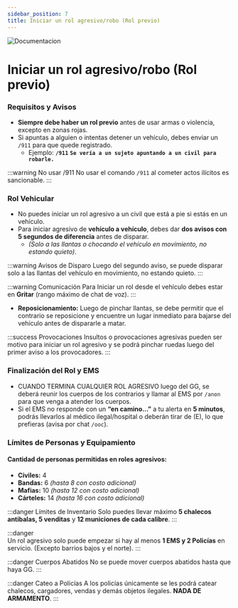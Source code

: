 ```yaml
---
sidebar_position: 7
title: Iniciar un rol agresivo/robo (Rol previo)
---
```

![Documentacion]( /img/documentacion.gif ) 

# Iniciar un rol agresivo/robo (Rol previo)

### Requisitos y Avisos

* **Siempre debe haber un rol previo** antes de usar armas o violencia, excepto en zonas rojas.
* Si apuntas a alguien o intentas detener un vehículo, debes enviar un <span class="morado">`/911`</span> para que quede registrado.
  * Ejemplo: <span class="morado">**`/911`**</span> **`Se vería a un sujeto apuntando a un civil para robarle.`**

:::warning No usar /911
No usar el comando `/911` al cometer actos ilícitos es sancionable.
:::

### Rol Vehicular

* No puedes iniciar un rol agresivo a un civil que está a pie si estás en un vehículo.
* Para iniciar agresivo de <span class="morado">**vehículo a vehículo**</span>, debes dar **dos avisos con 5 segundos de diferencia** antes de disparar.
  * *(Solo a las llantas o chocando el vehículo en movimiento, no estando quieto)*.

:::warning Avisos de Disparo
Luego del segundo aviso, se puede disparar solo a las llantas del vehículo en movimiento, no estando quieto.
:::

:::warning Comunicación
Para Iniciar un rol desde el vehículo debes estar en **Gritar** (rango máximo de chat de voz).
:::

* <span class="morado">**Reposicionamiento:**</span> Luego de pinchar llantas, se debe permitir que el contrario se reposicione y encuentre un lugar inmediato para bajarse del vehículo antes de dispararle a matar.

:::success Provocaciones
Insultos o provocaciones agresivas pueden ser motivo para iniciar un rol agresivo y se podrá pinchar ruedas luego del primer aviso a los provocadores.
:::

### Finalización del Rol y EMS

* <span class="morado">CUANDO TERMINA CUALQUIER ROL AGRESIVO luego del GG</span>, se deberá reunir los cuerpos de los contrarios y llamar al EMS por `/anon` para que venga a atender los cuerpos.
* Si el EMS no responde con un **“en camino…”** a tu alerta en **5 minutos**, podrás llevarlos al médico ilegal/hospital o deberán tirar de (E), lo que prefieras (avisa por chat `/ooc`).

### Límites de Personas y Equipamiento

#### <span class="morado">Cantidad de personas permitidas en roles agresivos:</span>

* **Civiles:** 4
* **Bandas:** 6 *(hasta 8 con costo adicional)*
* **Mafias:** 10 *(hasta 12 con costo adicional)*
* **Cárteles:** 14 *(hasta 16 con costo adicional)*

:::danger Límites de Inventario
Solo puedes llevar máximo **5 chalecos antibalas, 5 venditas** y **12 municiones de cada calibre**.
:::

:::danger  
Un rol agresivo solo puede empezar si hay al menos **1 EMS y 2 Policías** en servicio. (Excepto barrios bajos y el norte).
:::

:::danger Cuerpos Abatidos
No se puede mover cuerpos abatidos hasta que haya GG.
:::

:::danger Cateo a Policías
A los policías únicamente se les podrá catear chalecos, cargadores, vendas y demás objetos ilegales. <span class="rojo">**NADA DE ARMAMENTO**</span>.
:::
